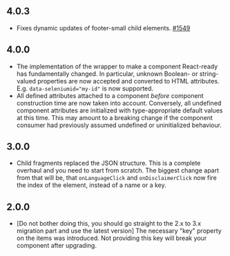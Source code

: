 ## 4.0.3

- Fixes dynamic updates of footer-small child elements. [#1549](https://github.com/axa-ch/patterns-library/issues/1549)

## 4.0.0

- The implementation of the wrapper to make a component React-ready has
  fundamentally changed. In particular, unknown Boolean- or
  string-valued properties are now accepted and converted to HTML
  attributes. E.g. `data-seleniumid="my-id"` is now supported.
- All defined attributes attached to a component _before_ component
  construction time are now taken into account. Conversely, all undefined
  component attributes are initialized with type-appropriate default
  values at this time. This may amount to a breaking change if the
  component consumer had previously assumed undefined or uninitialized
  behaviour.

## 3.0.0

- Child fragments replaced the JSON structure. This is a complete overhaul and you need to start from scratch. The biggest change apart from that will be, that `onLanguageClick` and `onDisclaimerClick` now fire the index of the element, instead of a name or a key.

## 2.0.0

- [Do not bother doing this, you should go straight to the 2.x to 3.x migration part and use the latest version]
  The necessary "key" property on the items was introduced. Not providing this key will break your component after upgrading.
